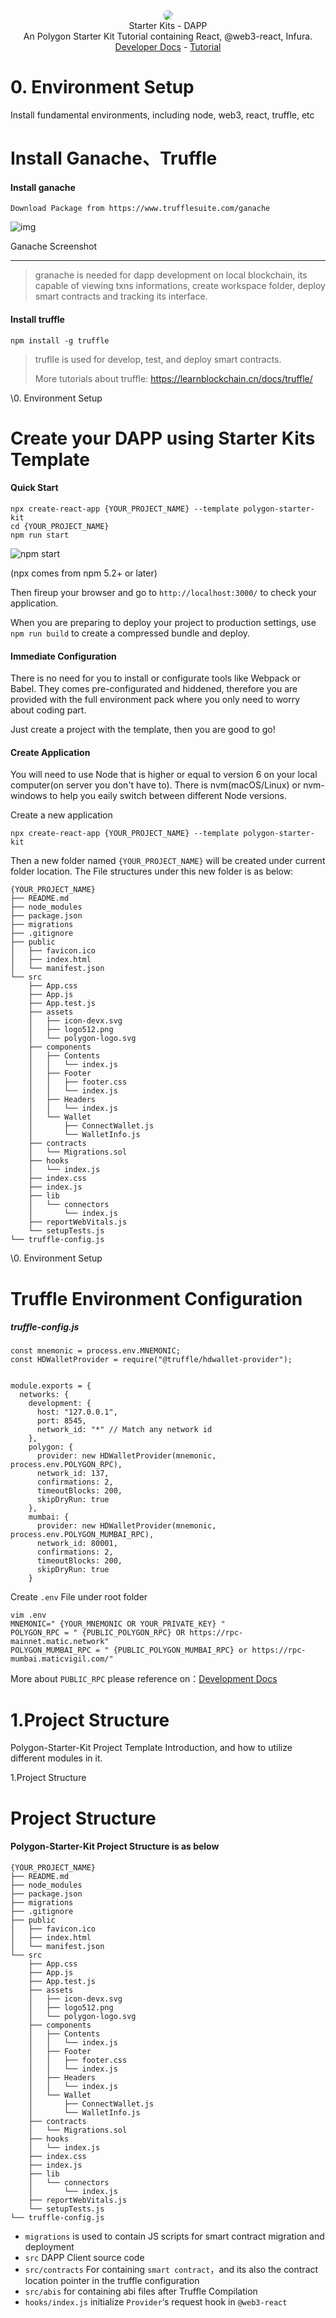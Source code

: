 <div align=center> 
<img src="https://avatars.githubusercontent.com/u/88427645?s=200&v=4" style="border-radius:10px">
</div>

<center> Starter Kits - DAPP </center>

<center> An Polygon Starter Kit Tutorial containing React, @web3-react, Infura. </center>
<div align=center> <a href="https://docs.matic.network/docs/develop/getting-started"> Developer Docs</a> - <a href="https://polygon-tutorial.soildstake.net"> Tutorial </a></div> 

# 0. Environment Setup

Install fundamental environments, including node, web3, react, truffle, etc


# Install Ganache、Truffle

#### Install ganache

```javascripts
Download Package from https://www.trufflesuite.com/ganache
```

![img](https://www.trufflesuite.com/img/ganache-window.png)

Ganache Screenshot

------

> granache is needed for dapp development on local blockchain, its capable of viewing txns informations, create workspace folder, deploy smart contracts and tracking its interface.

#### Install truffle

```javascripts
npm install -g truffle 
```

> truflle is used for develop, test, and deploy smart contracts.
>
> More tutorials about truffle: https://learnblockchain.cn/docs/truffle/

\0. Environment Setup

# Create your DAPP using Starter Kits Template

#### Quick Start

```javascripts
npx create-react-app {YOUR_PROJECT_NAME} --template polygon-starter-kit
cd {YOUR_PROJECT_NAME}
npm run start 
```

![npm start](https://cdn.rawgit.com/facebook/create-react-app/27b42ac/screencast.svg)

(npx comes from npm 5.2+ or later)

Then fireup your browser and go to `http://localhost:3000/` to check your application.

When you are preparing to deploy your project to production settings, use `npm run build` to create a compressed bundle and deploy.

#### Immediate Configuration

There is no need for you to install or configurate tools like Webpack or Babel. They comes pre-configurated and hiddened, therefore you are provided with the full environment pack where you only need to worry about coding part.

Just create a project with the template, then you are good to go!

#### Create Application

You will need to use Node that is higher or equal to version 6 on your local computer(on server you don't have to). There is nvm(macOS/Linux) or nvm-windows to help you eaily switch between different Node versions.

Create a new application

```javascripts
npx create-react-app {YOUR_PROJECT_NAME} --template polygon-starter-kit
```

Then a new folder named `{YOUR_PROJECT_NAME}` will be created under current folder location. The File structures under this new folder is as below:

```javascripts
{YOUR_PROJECT_NAME}
├── README.md
├── node_modules
├── package.json
├── migrations 
├── .gitignore
├── public
│   ├── favicon.ico
│   ├── index.html
│   └── manifest.json
└── src
	├── App.css
	├── App.js
	├── App.test.js
	├── assets
	│   ├── icon-devx.svg
	│   ├── logo512.png
	│   └── polygon-logo.svg
	├── components
	│   ├── Contents
	│   │   └── index.js
	│   ├── Footer
	│   │   ├── footer.css
	│   │   └── index.js
	│   ├── Headers
	│   │   └── index.js
	│   └── Wallet
	│       ├── ConnectWallet.js
	│       └── WalletInfo.js
	├── contracts
	│   └── Migrations.sol
	├── hooks
	│   └── index.js
	├── index.css
	├── index.js
	├── lib
	│   └── connectors
	│       └── index.js
	├── reportWebVitals.js
	└── setupTests.js
└── truffle-config.js
```

\0. Environment Setup

# Truffle Environment Configuration

##### truffle-config.js  

```javascripts
const mnemonic = process.env.MNEMONIC;
const HDWalletProvider = require("@truffle/hdwallet-provider");


module.exports = {
  networks: {
    development: {
      host: "127.0.0.1",
      port: 8545,     
      network_id: "*" // Match any network id
    },
    polygon: {
      provider: new HDWalletProvider(mnemonic, process.env.POLYGON_RPC),
      network_id: 137,
      confirmations: 2,
      timeoutBlocks: 200,
      skipDryRun: true
    },
    mumbai: {
      provider: new HDWalletProvider(mnemonic, process.env.POLYGON_MUMBAI_RPC),
      network_id: 80001,
      confirmations: 2,
      timeoutBlocks: 200,
      skipDryRun: true
    }
```

Create `.env` File under root folder

```
vim .env
MNEMONIC=" {YOUR_MNEMONIC OR YOUR_PRIVATE_KEY} "
POLYGON_RPC = " {PUBLIC_POLYGON_RPC} OR https://rpc-mainnet.matic.network"
POLYGON_MUMBAI_RPC = " {PUBLIC_POLYGON_MUMBAI_RPC} or https://rpc-mumbai.maticvigil.com/"
```

More about `PUBLIC_RPC` please reference on：[Development Docs](https://docs.matic.network/docs/develop/network-details/network)

# 1.Project Structure

Polygon-Starter-Kit Project Template Introduction, and how to utilize different modules in it.

1.Project Structure

# Project Structure

#### Polygon-Starter-Kit Project Structure is as below

```javascripts
{YOUR_PROJECT_NAME}
├── README.md
├── node_modules
├── package.json
├── migrations 
├── .gitignore
├── public
│   ├── favicon.ico
│   ├── index.html
│   └── manifest.json
└── src
	├── App.css
	├── App.js
	├── App.test.js
	├── assets
	│   ├── icon-devx.svg
	│   ├── logo512.png
	│   └── polygon-logo.svg
	├── components
	│   ├── Contents
	│   │   └── index.js
	│   ├── Footer
	│   │   ├── footer.css
	│   │   └── index.js
	│   ├── Headers
	│   │   └── index.js
	│   └── Wallet
	│       ├── ConnectWallet.js
	│       └── WalletInfo.js
	├── contracts
	│   └── Migrations.sol
	├── hooks
	│   └── index.js
	├── index.css
	├── index.js
	├── lib
	│   └── connectors
	│       └── index.js
	├── reportWebVitals.js
	└── setupTests.js
└── truffle-config.js
```

- `migrations` is used to contain JS scripts for smart contract migration and deployment
- `src` DAPP Client source code
- `src/contracts` For containing `smart contract`，and its also the contract location pointer in the truffle configuration
- `src/abis` for containing abi files after Truffle Compilation
- `hooks/index.js` initialize `Provider`‘s request hook in `@web3-react`
